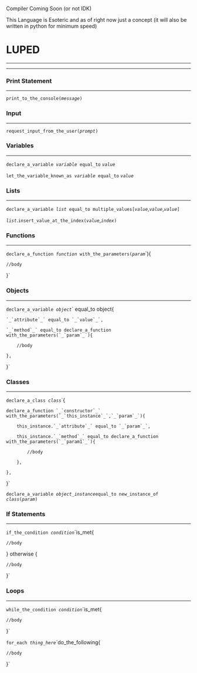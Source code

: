 Compiler Coming Soon (or not IDK)

This Language is Esoteric and as of right now just a concept (it will also be written in python for minimum speed)

# LUPED
-----
-----


### Print Statement
-----

`print_to_the_console(`_`message`_`)`


### Input
-----

`request_input_from_the_user(`_`prompt`_`)`


### Variables
-----


`declare_a_variable `_`variable`_` equal_to` _`value`_

`let_the_variable_known_as `_`variable`_` equal_to` _`value`_


### Lists
-----

`declare_a_variable `_`list`_` equal_to multiple_values[`_`value`_,_`value`_,_`value`_`]`

_`list`_.`insert_value_at_the_index(`_`value`_,_`index`_`)`


### Functions
-----

`declare_a_function `_`function`_` with_the_parameters(`_`param`_`){

    //body
    
}`


### Objects
-----

`declare_a_variable `_`object`_` equal_to object{

    `_`attribute`_` equal_to `_`value`_`,
    
    `_`method`_` equal_to declare_a_function with_the_parameters(`_`param`_`){
    
        //body
    
    },

}`


### Classes
-----

`declare_a_class `_`class`_`{

    declare_a_function `_`constructor`_` with_the_parameters(`_`this_instance`_`,`_`param`_`){
    
        this_instance.`_`attribute`_` equal_to `_`param`_`,
        
        this_instance.`_`method`_` equal_to declare_a_function with_the_parameters(`_`param1`_`){
        
            //body
            
        },
        
    }, 
    
}`

`declare_a_variable `_`object_instance`_`equal_to new_instance_of `_`class`_`(`_`param`_`)`


### If Statements
-----

`if_the_condition `_`condition`_`is_met{

    //body
    
} otherwise {

    //body
    
}`


### Loops
-----

`while_the_condition `_`condition`_`is_met{

    //body
    
}`

`for_each `_`thing_here`_`do_the_following{

    //body
    
}`
